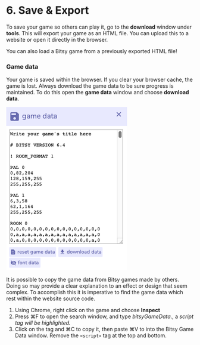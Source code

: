 # 6. Save & Export

To save your game so others can play it, go to the **download** window under **tools**. This will export your game as an HTML file. You can upload this to a website or open it directly in the browser.

You can also load a Bitsy game from a previously exported HTML file!

### Game data

Your game is saved within the browser. If you clear your browser cache, the game is lost. Always download the game data to be sure progress is maintained. To do this open the **game data** window and choose **download data**.

![](../../.gitbook/assets/bitsy-data.png)

It is possible to copy the game data from Bitsy games made by others. Doing so may provide a clear explanation to an effect or design that seem complex. To accomplish this it is imperative to find the game data which rest within the website source code.‌

1. Using Chrome, right click on the game and choose **Inspect**
2. Press ⌘F to open the search window, and type _bitsyGameData_., a _script tag will be highlighted._
3.  Click on the tag and ⌘C to copy it, then paste ⌘V to into the Bitsy Game Data window. Remove the `<script>` tag at the top and bottom.

